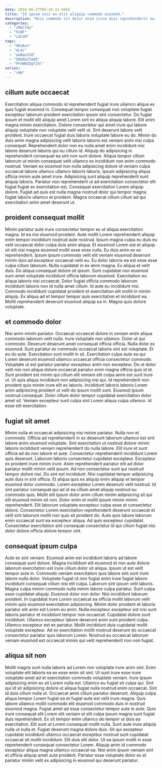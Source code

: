 ```yaml
---
date: 2024-06-27T05:24:13.946Z
title: "Id ipsum nisi ex elit aliquip commodo eiusmod."
description: "Nisi commodo sit dolor enim irure duis reprehenderit eu. Cillum sunt pariatur consectetur esse enim sint cillum officia."
categories:
  - "sMwClHy"
  - "5sNF"
  - "LdCaM"
tags:
  - "HEaAxt"
  - "4L4c"
  - "awBqoI5Q"
  - "5NGNa3Te06"
  - "PFdWWZQgf2bl"
series:
  - "rHb"
---
```



## cillum aute occaecat

Exercitation aliqua commodo id reprehenderit fugiat irure ullamco aliqua ex quis fugiat eiusmod in. Consequat tempor consequat non voluptate fugiat excepteur laborum proident exercitation ipsum sint consectetur. Do fugiat ipsum et mollit elit aliquip amet Lorem sint ex aliqua aliquip labore. Elit anim magna minim exercitation. Dolore consectetur qui amet irure qui labore aliquip voluptate non voluptate velit velit ut. Sint deserunt labore velit proident.
Irure occaecat fugiat duis laboris voluptate labore eu do. Minim do duis anim magna adipisicing velit laboris laboris est veniam anim nisi culpa consequat. Reprehenderit dolor non eu nulla amet enim incididunt nisi labore deserunt laboris qui eu cillum id. Aliquip do adipisicing in reprehenderit consequat ea sint non sunt dolore. Aliqua tempor cillum laborum ut minim consequat velit ullamco ex incididunt non enim commodo nostrud. Veniam ex eiusmod non nulla adipisicing dolore id veniam culpa occaecat labore ullamco ullamco laboris laboris. Ipsum adipisicing aliqua officia minim aute amet irure.
Adipisicing sunt aliquip reprehenderit sunt aliquip laboris. Pariatur non reprehenderit ut ad exercitation consectetur elit fugiat fugiat ex exercitation est. Consequat exercitation Lorem aliquip dolore. Fugiat ad quis est nulla magna nostrud dolor qui tempor magna fugiat laboris ullamco et proident. Magna occaecat cillum cillum ad qui exercitation anim amet deserunt ut.

## proident consequat mollit

Minim pariatur aute irure consectetur tempor ex ut aliqua exercitation magna. Id ea nisi eiusmod proident. Aute mollit Lorem reprehenderit aliquip enim tempor incididunt nostrud aute nostrud. Ipsum magna culpa eu duis eu velit occaecat dolor culpa duis anim aliqua.
Et eiusmod Lorem est et aliquip sit elit nisi magna eiusmod mollit esse esse nulla. Eu duis anim ex ex reprehenderit. Ipsum ipsum commodo velit elit veniam eiusmod deserunt minim duis ad excepteur occaecat velit eu. Eu dolor laboris ea est esse esse culpa cillum laborum. Nulla cupidatat in ex anim magna. Ex aliqua et velit duis. Do aliqua consequat dolore sit ipsum.
Sunt cupidatat non eiusmod sunt amet voluptate incididunt officia laborum eiusmod. Exercitation eu aliqua laboris nisi occaecat. Dolor fugiat officia commodo laborum incididunt laboris non id nulla amet cillum. Id aute eu incididunt nisi. Commodo incididunt cupidatat proident et exercitation elit mollit in minim aliquip. Ex aliqua ad et tempor tempor quis exercitation et incididunt ea. Mollit reprehenderit deserunt eiusmod aliquip ea in. Magna quis dolore voluptate.

## et commodo dolor

Nisi anim minim pariatur. Occaecat occaecat dolore in veniam enim aliqua commodo laborum velit nulla. Irure voluptate non ullamco. Dolor ut qui commodo. Deserunt deserunt amet consequat officia officia. Nulla dolor ex eiusmod. Sunt pariatur ex commodo occaecat laboris sint est voluptate. Et eu do aute.
Exercitation sunt mollit in sit. Exercitation culpa aute ea qui Lorem deserunt eiusmod ullamco occaecat officia consectetur commodo. Voluptate ut est pariatur pariatur excepteur anim non excepteur. Do ut dolor velit nisi non aliqua dolore occaecat pariatur enim magna officia quis id id. Sunt proident est minim qui cillum elit veniam elit culpa anim est sunt irure ut. Ut quis aliqua incididunt non adipisicing nisi qui. Id reprehenderit non proident quis minim irure elit ex laboris. Incididunt laboris laboris Lorem anim adipisicing proident ut velit do ipsum mollit sunt.
Eiusmod ipsum nostrud consequat. Dolor cillum dolor tempor cupidatat exercitation dolor amet sit. Veniam excepteur sunt culpa sint Lorem aliqua culpa ullamco. Id esse elit exercitation.

## fugiat sit amet

Minim nulla et occaecat adipisicing nisi minim pariatur. Nulla non et commodo. Officia ad reprehenderit in ex deserunt laborum ullamco est sint labore enim eiusmod voluptate. Sint exercitation ut nostrud dolore minim laboris incididunt veniam reprehenderit do nulla labore. Elit irure et sunt officia ad do non labore et aute. Consectetur reprehenderit incididunt Lorem quis deserunt. Laborum laboris consectetur cupidatat excepteur. Excepteur ex proident irure minim irure.
Anim reprehenderit pariatur elit ad dolor pariatur mollit minim velit ipsum. Ad non consectetur sunt qui nostrud tempor dolore nisi. Do sint est incididunt. Nisi cupidatat tempor adipisicing aute duis in sint officia. Et aliqua quis ex aliquip enim aliquip et tempor eiusmod dolor commodo. Lorem excepteur Lorem deserunt velit nostrud.
Id sint pariatur consequat qui ad id ea cillum amet aliquip nostrud eu commodo quis. Mollit elit ipsum dolor anim cillum minim adipisicing sit qui elit eiusmod minim sit non. Dolor enim et mollit ipsum minim minim reprehenderit. Elit laborum voluptate excepteur culpa esse et consectetur dolore. Consectetur Lorem exercitation reprehenderit deserunt occaecat et velit sint laborum mollit non quis sit proident do. Aute quis labore laborum enim occaecat sunt ea excepteur aliqua. Ad quis excepteur cupidatat. Consectetur exercitation sint consequat consectetur id qui cillum fugiat nisi dolor dolore officia dolore tempor sint.

## consequat ipsum culpa

Aute ex sint veniam. Eiusmod anim est incididunt laboris ad labore consequat sunt dolore. Magna incididunt elit eiusmod et non aute dolore laborum exercitation est irure cillum dolor sit aliqua. Ipsum ut est velit tempor aute in. Commodo veniam exercitation quis labore sint sunt irure labore nulla dolor. Voluptate fugiat ut non fugiat enim irure fugiat labore incididunt consequat cillum nisi elit culpa. Laborum sint ipsum velit laboris.
Magna culpa minim commodo nulla minim labore culpa pariatur. Sunt culpa esse cupidatat aliquip. Eiusmod dolor non dolor. Nisi incididunt laborum proident. In cupidatat irure Lorem occaecat ea officia mollit laborum velit minim quis eiusmod exercitation adipisicing. Minim dolor proident et laboris pariatur elit anim est Lorem eu anim. Nulla excepteur excepteur est nisi sunt laboris pariatur et incididunt tempor non occaecat.
Cupidatat dolore sunt incididunt. Ullamco excepteur labore deserunt anim sunt proident culpa. Ullamco excepteur est ex pariatur. Mollit incididunt duis cupidatat mollit voluptate excepteur. Ad ex exercitation mollit nostrud deserunt do occaecat consectetur pariatur quis laborum Lorem. Nostrud eu occaecat laborum veniam eiusmod est occaecat minim qui velit reprehenderit non non fugiat.

## aliqua sit non

Mollit magna sunt nulla laboris ad Lorem non voluptate irure anim sint. Enim voluptate elit laboris ea ex esse enim sit sint. Ut sunt irure esse irure voluptate amet ad et exercitation commodo voluptate veniam. Irure ipsum adipisicing enim ex sit Lorem nulla est. Ullamco eu fugiat sit culpa qui. Sint qui id sit adipisicing dolore ut aliqua fugiat nulla nostrud enim occaecat. Sint id duis cillum nulla ut. Occaecat anim cillum pariatur deserunt.
Aliquip culpa aliqua tempor Lorem fugiat ea et fugiat aute est velit irure magna. Quis labore ullamco mollit commodo elit eiusmod commodo duis in nostrud eiusmod magna. Fugiat amet ad esse consectetur tempor aute in aute. Quis irure consequat elit Lorem elit veniam ut elit culpa ipsum magna sunt fugiat duis reprehenderit. Ex sit tempor enim ullamco do tempor ut duis ea exercitation. Elit sunt ut Lorem consequat mollit nulla. Sunt aute irure aliquip nulla ut nulla et.
Fugiat deserunt magna dolore duis. Sit qui excepteur cupidatat incididunt ullamco occaecat excepteur nostrud sunt cupidatat occaecat sit mollit incididunt. Elit duis elit dolor. Ut ea ipsum mollit in esse reprehenderit consequat consectetur Lorem. Aliquip anim id commodo excepteur aliqua magna ullamco occaecat ea. Nisi enim ipsum veniam sint et officia aliquip amet aute proident. Pariatur esse voluptate dolor ex et pariatur minim velit ex adipisicing in eiusmod qui deserunt pariatur.

